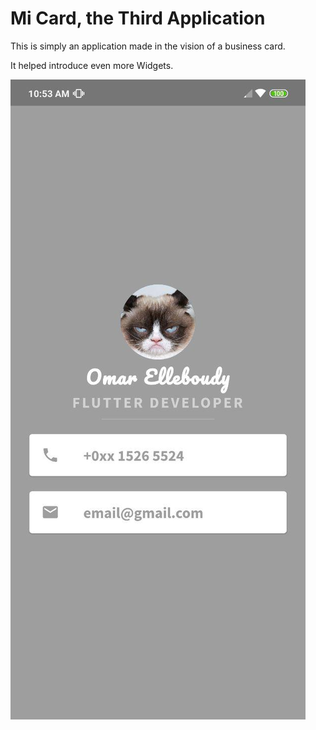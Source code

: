# Mi Card, the Third Application

This is simply an application made in the vision of a business card.

It helped introduce even more Widgets.


![alt text](https://github.com/omarelleboudy/Flutter/blob/master/mi_card_flutter/img.jpg)
